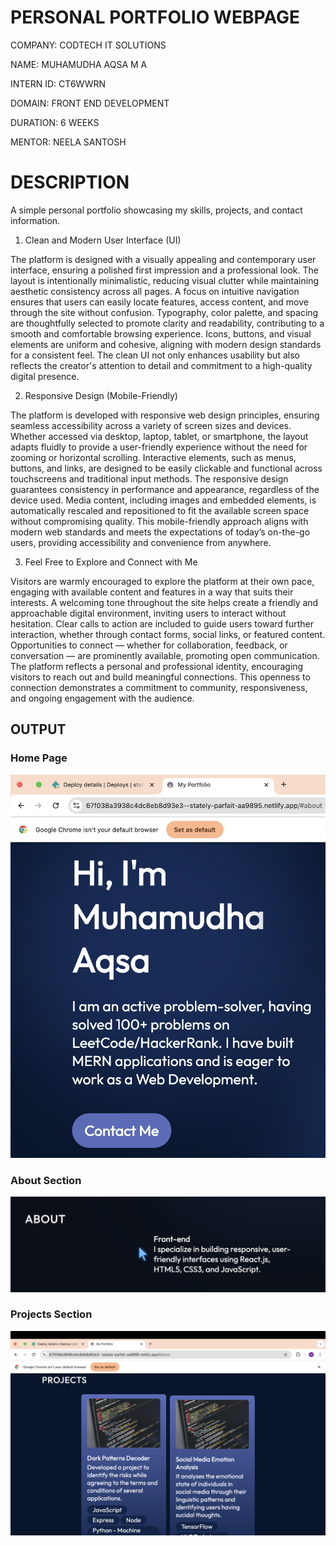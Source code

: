 # PERSONAL PORTFOLIO WEBPAGE




COMPANY: CODTECH IT SOLUTIONS

NAME: MUHAMUDHA AQSA M A

INTERN ID: CT6WWRN

DOMAIN: FRONT END DEVELOPMENT

DURATION: 6 WEEKS

MENTOR: NEELA SANTOSH

 



# DESCRIPTION




A simple personal portfolio showcasing my skills, projects, and contact information.

1. Clean and Modern User Interface (UI)

The platform is designed with a visually appealing and contemporary user interface, ensuring a polished first impression and a professional look.
The layout is intentionally minimalistic, reducing visual clutter while maintaining aesthetic consistency across all pages.
A focus on intuitive navigation ensures that users can easily locate features, access content, and move through the site without confusion.
Typography, color palette, and spacing are thoughtfully selected to promote clarity and readability, contributing to a smooth and comfortable browsing experience.
Icons, buttons, and visual elements are uniform and cohesive, aligning with modern design standards for a consistent feel.
The clean UI not only enhances usability but also reflects the creator's attention to detail and commitment to a high-quality digital presence.


2. Responsive Design (Mobile-Friendly)

The platform is developed with responsive web design principles, ensuring seamless accessibility across a variety of screen sizes and devices.
Whether accessed via desktop, laptop, tablet, or smartphone, the layout adapts fluidly to provide a user-friendly experience without the need for zooming or horizontal scrolling.
Interactive elements, such as menus, buttons, and links, are designed to be easily clickable and functional across touchscreens and traditional input methods.
The responsive design guarantees consistency in performance and appearance, regardless of the device used.
Media content, including images and embedded elements, is automatically rescaled and repositioned to fit the available screen space without compromising quality.
This mobile-friendly approach aligns with modern web standards and meets the expectations of today’s on-the-go users, providing accessibility and convenience from anywhere.

3. Feel Free to Explore and Connect with Me

Visitors are warmly encouraged to explore the platform at their own pace, engaging with available content and features in a way that suits their interests.
A welcoming tone throughout the site helps create a friendly and approachable digital environment, inviting users to interact without hesitation.
Clear calls to action are included to guide users toward further interaction, whether through contact forms, social links, or featured content.
Opportunities to connect — whether for collaboration, feedback, or conversation — are prominently available, promoting open communication.
The platform reflects a personal and professional identity, encouraging visitors to reach out and build meaningful connections.
This openness to connection demonstrates a commitment to community, responsiveness, and ongoing engagement with the audience.

## OUTPUT

### Home Page
![Home Page](p1.png)

### About Section
![About](p2.png)

### Projects Section
![Projects](p3.png)



